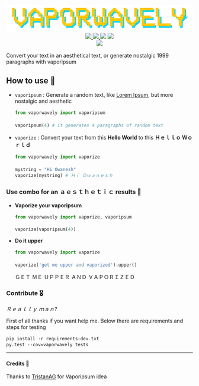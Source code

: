 <p align="center">
    <img src="https://raw.githubusercontent.com/Owanesh/vaporwavely/master/logo.png" alt="Vaporwavely Logo" />
    <br>
    <a href="https://codecov.io/gh/Owanesh/vaporwavely">
      <img src="https://codecov.io/gh/Owanesh/vaporwavely/branch/master/graph/badge.svg" />
    </a>
    <a href="https://github.com/Owanesh/vaporwavely/blob/master/LICENSE">
      <img src="https://img.shields.io/badge/License-MIT-blue.svg" />
    </a>
    <a class="badge-align" href="https://www.codacy.com/app/Owanesh/vaporwavely?utm_source=github.com&amp;utm_medium=referral&amp;utm_content=Owanesh/vaporwavely&amp;utm_campaign=Badge_Grade"><img src="https://api.codacy.com/project/badge/Grade/54e13d686273408a9e44bb54bb438fdd"/></a>
    <a href="https://travis-ci.org/Owanesh/vaporwavely">
      <img src="https://travis-ci.org/Owanesh/vaporwavely.svg?branch=master" />
    </a><br>
    <a href="http://forthebadge.com">
      <img src="http://forthebadge.com/images/badges/made-with-python.svg" />
    </a>
</p>

Convert your text in an aesthetical text, or generate nostalgic 1999 paragraphs with vaporipsum


## How to use 👾


- `vaporipsum` : Generate a random text, like [Lorem Ipsum](https://www.lipsum.com/), but more nostalgic and aesthetic

    ```py
    from vaporwavely import vaporipsum

    vaporipsum(4) # it generates 4 paragraphs of random text
    ```


- `vaporize` : Convert your text from this **Hello World** to this **Ｈｅｌｌｏ Ｗｏｒｌｄ**

    ```py
    from vaporwavely import vaporize

    mystring = "Hi Owanesh"
    vaporize(mystring) # Ｈｉ Ｏｗａｎｅｓｈ
    ```

### Use combo for an ａｅｓｔｈｅｔｉｃ results 🦄

- **Vaporize your vaporipsum**

    ```py
    from vaporwavely import vaporize, vaporipsum

    vaporize(vaporipsum(4))
    ```
- **Do it upper**
    ```py
    from vaporwavely import vaporize

    vaporize('get me upper and vaporized').upper()
    ```
    ＧＥＴ ＭＥ ＵＰＰＥＲ ＡＮＤ ＶＡＰＯＲＩＺＥＤ

### Contribute 🎖
*Ｒｅａｌｌｙ ｍａｎ?*

First of all thanks if you want help me. Below there are requirements and steps for testing

    pip install -r requirements-dev.txt
    py.test --cov=vaporwavely tests


---
#### Credits 🙏
Thanks to [TristanAG](https://github.com/TristanAG/vaporipsum) for Vaporipsum idea

